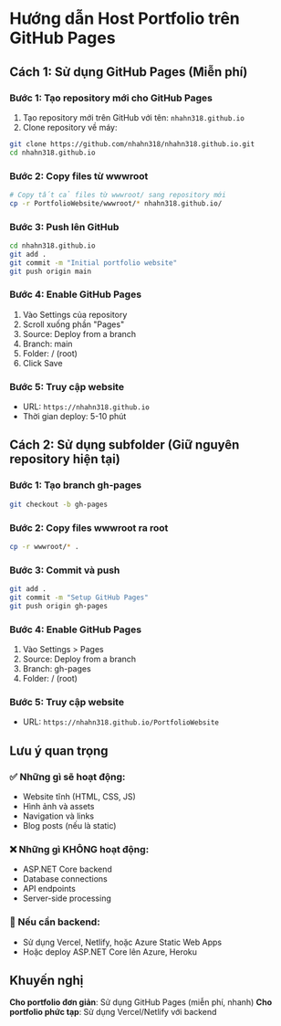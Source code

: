 # Hướng dẫn Host Portfolio trên GitHub Pages

## Cách 1: Sử dụng GitHub Pages (Miễn phí)

### Bước 1: Tạo repository mới cho GitHub Pages
1. Tạo repository mới trên GitHub với tên: `nhahn318.github.io`
2. Clone repository về máy:
```bash
git clone https://github.com/nhahn318/nhahn318.github.io.git
cd nhahn318.github.io
```

### Bước 2: Copy files từ wwwroot
```bash
# Copy tất cả files từ wwwroot/ sang repository mới
cp -r PortfolioWebsite/wwwroot/* nhahn318.github.io/
```

### Bước 3: Push lên GitHub
```bash
cd nhahn318.github.io
git add .
git commit -m "Initial portfolio website"
git push origin main
```

### Bước 4: Enable GitHub Pages
1. Vào Settings của repository
2. Scroll xuống phần "Pages"
3. Source: Deploy from a branch
4. Branch: main
5. Folder: / (root)
6. Click Save

### Bước 5: Truy cập website
- URL: `https://nhahn318.github.io`
- Thời gian deploy: 5-10 phút

## Cách 2: Sử dụng subfolder (Giữ nguyên repository hiện tại)

### Bước 1: Tạo branch gh-pages
```bash
git checkout -b gh-pages
```

### Bước 2: Copy files wwwroot ra root
```bash
cp -r wwwroot/* .
```

### Bước 3: Commit và push
```bash
git add .
git commit -m "Setup GitHub Pages"
git push origin gh-pages
```

### Bước 4: Enable GitHub Pages
1. Vào Settings > Pages
2. Source: Deploy from a branch
3. Branch: gh-pages
4. Folder: / (root)

### Bước 5: Truy cập website
- URL: `https://nhahn318.github.io/PortfolioWebsite`

## Lưu ý quan trọng

### ✅ Những gì sẽ hoạt động:
- Website tĩnh (HTML, CSS, JS)
- Hình ảnh và assets
- Navigation và links
- Blog posts (nếu là static)

### ❌ Những gì KHÔNG hoạt động:
- ASP.NET Core backend
- Database connections
- API endpoints
- Server-side processing

### 🔧 Nếu cần backend:
- Sử dụng Vercel, Netlify, hoặc Azure Static Web Apps
- Hoặc deploy ASP.NET Core lên Azure, Heroku

## Khuyến nghị

**Cho portfolio đơn giản**: Sử dụng GitHub Pages (miễn phí, nhanh)
**Cho portfolio phức tạp**: Sử dụng Vercel/Netlify với backend
